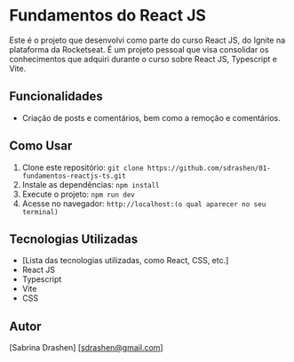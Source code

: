# Fundamentos do React JS

Este é o projeto que desenvolvi como parte do curso React JS, do Ignite na plataforma da Rocketseat. 
É um projeto pessoal que visa consolidar os conhecimentos que adquiri durante o curso sobre React JS, Typescript e Vite.

## Funcionalidades

- Criação de posts e comentários, bem como a remoção e comentários.

## Como Usar

1. Clone este repositório: `git clone https://github.com/sdrashen/01-fundamentos-reactjs-ts.git`
2. Instale as dependências: `npm install`
3. Execute o projeto: `npm run dev`
4. Acesse no navegador: `http://localhost:(o qual aparecer no seu terminal)`

## Tecnologias Utilizadas

- [Lista das tecnologias utilizadas, como React, CSS, etc.]
- React JS
- Typescript
- Vite
- CSS

## Autor

[Sabrina Drashen]
[sdrashen@gmail.com]